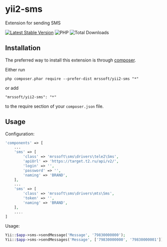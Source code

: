 yii2-sms
=

Extension for sending SMS

[![Latest Stable Version](https://img.shields.io/packagist/v/mrssoft/yii2-sms.svg)](https://packagist.org/packages/mrssoft/yii2-sms)
![PHP](https://img.shields.io/packagist/php-v/mrssoft/yii2-sms.svg)
![Total Downloads](https://img.shields.io/packagist/dt/mrssoft/yii2-sms.svg)

Installation
------------

The preferred way to install this extension is through [composer](http://getcomposer.org/download/).

Either run

```
php composer.phar require --prefer-dist mrssoft/yii2-sms "*"
```

or add

```
"mrssoft/yii2-sms": "*"
```

to the require section of your `composer.json` file.

Usage
-----

Configuration:

```php
'components' => [
    ...
    'sms' => [
        'class' => 'mrssoft\sms\drivers\tele2\Sms',
        'apiUrl' => 'https://target.t2.ru/api/v2/',
        'login' => '',
        'password' => '',
        'naming' => 'BRAND',
    ],
    ...
    'sms' => [
        'class' => 'mrssoft\sms\drivers\mts\Sms',
        'token' => '',
        'naming' => 'BRAND',
    ],
    ....
]
```

Usage:

```php
Yii::$app->sms->sendMessage('Message', '79830000000');
Yii::$app->sms->sendMessages('Message', ['79830000000', '79830000001']);
```